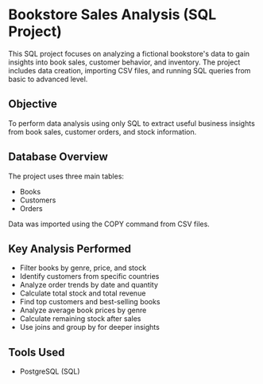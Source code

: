 # Bookstore Sales Analysis (SQL Project)

This SQL project focuses on analyzing a fictional bookstore's data to gain insights into book sales, customer behavior, and inventory. The project includes data creation, importing CSV files, and running SQL queries from basic to advanced level.

## Objective

To perform data analysis using only SQL to extract useful business insights from book sales, customer orders, and stock information.

## Database Overview

The project uses three main tables:

- Books
- Customers
- Orders

Data was imported using the COPY command from CSV files.

## Key Analysis Performed

- Filter books by genre, price, and stock
- Identify customers from specific countries
- Analyze order trends by date and quantity
- Calculate total stock and total revenue
- Find top customers and best-selling books
- Analyze average book prices by genre
- Calculate remaining stock after sales
- Use joins and group by for deeper insights

## Tools Used

- PostgreSQL (SQL)





